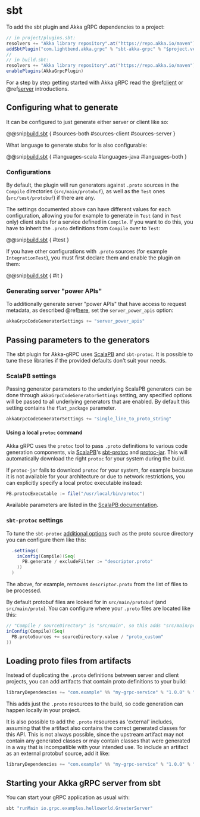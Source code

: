 # sbt

To add the sbt plugin and Akka gRPC dependencies to a project:

```scala
// in project/plugins.sbt:
resolvers += "Akka library repository".at("https://repo.akka.io/maven")
addSbtPlugin("com.lightbend.akka.grpc" % "sbt-akka-grpc" % "$project.version$")
//
// in build.sbt:
resolvers += "Akka library repository".at("https://repo.akka.io/maven")
enablePlugins(AkkaGrpcPlugin)
```

For a step by step getting started with Akka gRPC read the @ref[client](../client/index.md) or @ref[server](../server/index.md) introductions.

## Configuring what to generate

It can be configured to just generate either server or client like so:

@@snip[build.sbt](/sbt-plugin/src/sbt-test/gen-scala-server/00-interop/build.sbt) { #sources-both #sources-client #sources-server }

What language to generate stubs for is also configurable:

@@snip[build.sbt](/sbt-plugin/src/sbt-test/gen-scala-server/00-interop/build.sbt) { #languages-scala #languages-java #languages-both }

### Configurations

By default, the plugin will run generators against `.proto` sources in the `Compile` directories (`src/main/protobuf`), as well as the `Test` ones (`src/test/protobuf`) if there are any.

The settings documented above can have different values for each configuration, allowing you for example to generate in `Test`
(and in `Test` only) client stubs for a service defined in `Compile`. If you want to do this,
you have to inherit the `.proto` definitions from `Compile` over to `Test`:

@@snip[build.sbt](/sbt-plugin/src/sbt-test/gen-scala-server/03-test-config/build.sbt) { #test }

If you have other configurations with `.proto` sources (for example `IntegrationTest`), you must first declare them and enable the plugin on them:

@@snip[build.sbt](/sbt-plugin/src/sbt-test/gen-scala-server/03-test-config/build.sbt) { #it }

### Generating server "power APIs"

To additionally generate server "power APIs" that have access to request metadata, as described
@ref[here](../server/details.md#accessing-request-metadata), set the `server_power_apis` option:

```scala
akkaGrpcCodeGeneratorSettings += "server_power_apis"
```

## Passing parameters to the generators

The sbt plugin for Akka-gRPC uses [ScalaPB](https://scalapb.github.io) and `sbt-protoc`. It is possible to tune these libraries if the provided defaults
don't suit your needs.

### ScalaPB settings

Passing generator parameters to the underlying ScalaPB generators can be done through `akkaGrpcCodeGeneratorSettings`
setting, any specified options will be passed to all underlying generators that are enabled. By default this setting
contains the `flat_package` parameter.

```scala
akkaGrpcCodeGeneratorSettings += "single_line_to_proto_string"
```

#### Using a local `protoc` command

Akka gRPC uses the `protoc` tool to pass `.proto` definitions
to various code generation components,
via [ScalaPB](https://scalapb.github.io)'s
[sbt-protoc](https://github.com/thesamet/sbt-protoc) and
[protoc-jar](https://github.com/os72/protoc-jar/). This will
automatically download the right `protoc` for your system
during the build.

If `protoc-jar` fails to download `protoc` for your system, for
example because it is not available for your architecture or
due to network restrictions, you can explicitly specify a local
protoc executable instead:

```scala
PB.protocExecutable := file("/usr/local/bin/protoc")
```

Available parameters are listed in the [ScalaPB documentation](https://scalapb.github.io/sbt-settings.html).

### `sbt-protoc` settings

To tune the `sbt-protoc` [additional options](https://github.com/thesamet/sbt-protoc#additional-options) such as the proto source directory
you can configure them like this:

```scala
  .settings(
    inConfig(Compile)(Seq(
      PB.generate / excludeFilter := "descriptor.proto"
    ))
  )
```

The above, for example, removes `descriptor.proto` from the list of files to be processed.

By default protobuf files are looked for in `src/main/protobuf` (and `src/main/proto`).
You can configure where your `.proto` files are located like this:

```scala
// "Compile / sourceDirectory" is "src/main", so this adds "src/main/proto_custom":
inConfig(Compile)(Seq(
  PB.protoSources += sourceDirectory.value / "proto_custom"
))
```

## Loading proto files from artifacts

Instead of duplicating the `.proto` definitions between server and client projects, you can add artifacts
that contain proto definitions to your build:

```scala
libraryDependencies += "com.example" %% "my-grpc-service" % "1.0.0" % "protobuf-src"
```

This adds just the `.proto` resources to the build, so code generation can
happen locally in your project.

It is also possible to add the `.proto` resources as 'external' includes,
assuming that the artifact also contains the correct generated classes for
this API. This is not always possible, since the upstream artifact may not
contain any generated classes or may contain classes that were generated
in a way that is incompatible with your intended use. To include an artifact
as an external protobuf source, add it like:

```scala
libraryDependencies += "com.example" %% "my-grpc-service" % "1.0.0" % "protobuf"
```

## Starting your Akka gRPC server from sbt

You can start your gRPC application as usual with:

```bash
sbt "runMain io.grpc.examples.helloworld.GreeterServer"
```
